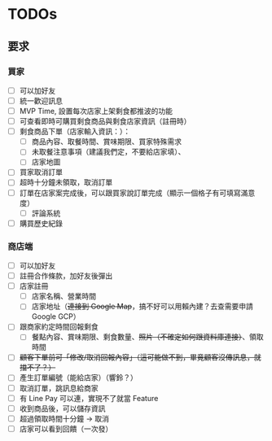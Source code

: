 # TODOs

## 要求

### 買家

- [ ]  可以加好友
- [ ]  統一歡迎訊息
- [ ]  MVP Time, 設置每次店家上架剩食都推波的功能
- [ ]  可查看即時可購買剩食商品與剩食店家資訊（註冊時）
- [ ]  剩食商品下單（店家輸入資訊：）：
    - [ ]  商品內容、取餐時間、賞味期限、買家特殊需求
    - [ ]  未取餐注意事項（建議我們定，不要給店家填）、
    - [ ]  店家地圖
- [ ]  買家取消訂單
- [ ]  超時十分鐘未領取，取消訂單
- [ ]  訂單在店家案完成後，可以跟買家說訂單完成（顯示一個格子有可填寫滿意度）
    - [ ]  評論系統
- [ ]  購買歷史紀錄

### 商店端

- [ ]  可以加好友
- [ ]  註冊合作條款，加好友後彈出
- [ ]  店家註冊
    - [ ]  店家名稱、營業時間
    - [ ]  店家地址（~~連接到 Google Map~~，搞不好可以用賴內建？去查需要申請 Google GCP）
- [ ]  跟商家約定時間回報剩食
    - [ ]  餐點內容、賞味期限、剩食數量、~~照片（不確定如何跟資料庫連接）~~、領取時間
- [ ]  ~~顧客下單前可「修改/取消回報內容」（這可能做不到，畢竟顧客沒傳訊息，就擋不了？）~~
- [ ]  產生訂單編號（能給店家）（響鈴？）
- [ ]  取消訂單，跳訊息給商家
- [ ]  有 Line Pay 可以連，實現不了就當 Feature
- [ ]  收到商品後，可以儲存資訊
- [ ]  超過領取時間十分鐘 → 取消
- [ ]  店家可以看到回饋（一次發）